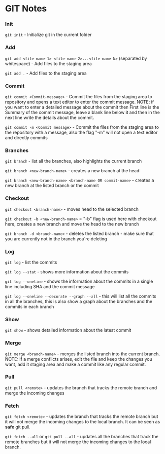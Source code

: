 # GIT Notes

### Init
`git init` - Initialize git in the current folder

### Add
`git add <file-name-1> <file-name-2>...<file-name-N>` (separated by whitespace) - Add files to the staging area

`git add .` - Add files to the staging area

### Commit
`git commit <Commit-message>` - Commit the files from the staging area to repository and opens a text editor to enter the commit message. NOTE: if you want to enter a detailed message about the commit then First line is the Summary of the commit message, leave a blank line below it and then in the next line write the details about the commit.

`git commit -m <Commit message>` - Commit the files from the staging area to the repository with a message, also the flag "-m" will not open a text editor and directly commits

### Branches
`git branch` - list all the branches, also highlights the current branch

`git branch <new-branch-name>` - creates a new branch at the head

`git branch <new-branch-name> <branch-name OR commit-name>` - creates a new branch at the listed branch or the commit

### Checkout
`git checkout <branch-name>` - moves head to the selected branch

`git checkout -b <new-branch-name>` = "-b" flag is used here with checkout here, creates a new branch and move the head to the new branch

`git branch -d <branch-name>` - deletes the listed branch - make sure that you are currently not in the branch you're deleting

### Log
`git log` - list the commits

`git log --stat` - shows more information about the commits

`git log --oneline` - shows the information about the commits in a single line including SHA and the commit message

`git log --oneline --decorate --graph --all` - this will list all the commits in all the branches, this is also show a graph about the branches and the commits in each branch

### Show
`git show` - shows detailed information about the latest commit

### Merge
`git merge <branch-name>` - merges the listed branch into the current branch. NOTE: If a merge conflicts arises, edit the file and keep the changes you want, add it staging area and make a commit like any regular commit.

### Pull
`git pull <remote>` - updates the branch that tracks the remote branch and merge the incoming changes

### Fetch
`git fetch <remote>` - updates the branch that tracks the remote branch but it will not merge the incoming changes to the local branch. It can be seen as **safe**  git pull.

`git fetch --all` or `git pull --all` - updates all the branches that track the remote branches but it will not merge the incoming changes to the local branch.
